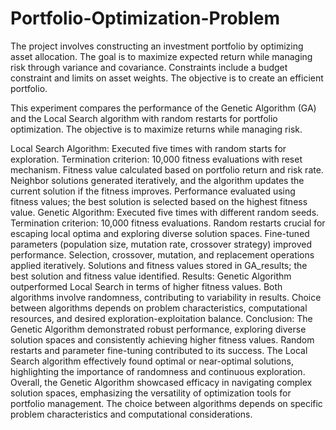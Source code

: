 # Portfolio-Optimization-Problem
The project involves constructing an investment portfolio by optimizing asset allocation. The goal is to maximize expected return while managing risk through variance and covariance. Constraints include a budget constraint and limits on asset weights. The objective is to create an efficient portfolio.


This experiment compares the performance of the Genetic Algorithm (GA) and the Local Search algorithm with random restarts for portfolio optimization. The objective is to maximize returns while managing risk.

Local Search Algorithm:
Executed five times with random starts for exploration.
Termination criterion: 10,000 fitness evaluations with reset mechanism.
Fitness value calculated based on portfolio return and risk rate.
Neighbor solutions generated iteratively, and the algorithm updates the current solution if the fitness improves.
Performance evaluated using fitness values; the best solution is selected based on the highest fitness value.
Genetic Algorithm:
Executed five times with different random seeds.
Termination criterion: 10,000 fitness evaluations.
Random restarts crucial for escaping local optima and exploring diverse solution spaces.
Fine-tuned parameters (population size, mutation rate, crossover strategy) improved performance.
Selection, crossover, mutation, and replacement operations applied iteratively.
Solutions and fitness values stored in GA_results; the best solution and fitness value identified.
Results:
Genetic Algorithm outperformed Local Search in terms of higher fitness values.
Both algorithms involve randomness, contributing to variability in results.
Choice between algorithms depends on problem characteristics, computational resources, and desired exploration-exploitation balance.
Conclusion:
The Genetic Algorithm demonstrated robust performance, exploring diverse solution spaces and consistently achieving higher fitness values. Random restarts and parameter fine-tuning contributed to its success. The Local Search algorithm effectively found optimal or near-optimal solutions, highlighting the importance of randomness and continuous exploration. Overall, the Genetic Algorithm showcased efficacy in navigating complex solution spaces, emphasizing the versatility of optimization tools for portfolio management. The choice between algorithms depends on specific problem characteristics and computational considerations.





